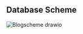## Database Scheme
![Blogscheme drawio](https://github.com/kodzisxmichal/BlogProject/assets/116163127/2c617afb-fa35-4759-8f12-37d75d282d11)
